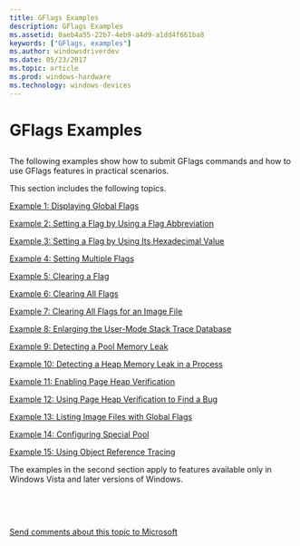 ```yaml
---
title: GFlags Examples
description: GFlags Examples
ms.assetid: 0aeb4a55-22b7-4eb9-a4d9-a1dd4f661ba8
keywords: ["GFlags, examples"]
ms.author: windowsdriverdev
ms.date: 05/23/2017
ms.topic: article
ms.prod: windows-hardware
ms.technology: windows-devices
---
```


# GFlags Examples


## <span id="ddk_gflags_examples_dtools"></span><span id="DDK_GFLAGS_EXAMPLES_DTOOLS"></span>


The following examples show how to submit GFlags commands and how to use GFlags features in practical scenarios.

This section includes the following topics.

[Example 1: Displaying Global Flags](example-1---displaying-global-flags.md)

[Example 2: Setting a Flag by Using a Flag Abbreviation](example-2---setting-a-flag-by-using-a-flag-abbreviation.md)

[Example 3: Setting a Flag by Using Its Hexadecimal Value](example-3---setting-a-flag-by-using-its-hexadecimal-value.md)

[Example 4: Setting Multiple Flags](example-4---setting-multiple-flags.md)

[Example 5: Clearing a Flag](example-5---clearing-a-flag.md)

[Example 6: Clearing All Flags](example-6---clearing-all-flags.md)

[Example 7: Clearing All Flags for an Image File](example-7---clearing-all-flags-for-an-image-file.md)

[Example 8: Enlarging the User-Mode Stack Trace Database](example-8---enlarging-the-user-mode-stack-trace-database.md)

[Example 9: Detecting a Pool Memory Leak](example-9---detecting-a-pool-memory-leak.md)

[Example 10: Detecting a Heap Memory Leak in a Process](example-10---detecting-a-heap-memory-leak-in-a-process.md)

[Example 11: Enabling Page Heap Verification](example-11---enabling-page-heap-verification.md)

[Example 12: Using Page Heap Verification to Find a Bug](example-12---using-page-heap-verification-to-find-a-bug.md)

[Example 13: Listing Image Files with Global Flags](example-13---listing-image-files-with-global-flags.md)

[Example 14: Configuring Special Pool](example-14---configuring-special-pool.md)

[Example 15: Using Object Reference Tracing](example-15--using-object-reference-tracing.md)

The examples in the second section apply to features available only in Windows Vista and later versions of Windows.

 

 

[Send comments about this topic to Microsoft](mailto:wsddocfb@microsoft.com?subject=Documentation%20feedback%20[debugger\debugger]:%20GFlags%20Examples%20%20RELEASE:%20%285/15/2017%29&body=%0A%0APRIVACY%20STATEMENT%0A%0AWe%20use%20your%20feedback%20to%20improve%20the%20documentation.%20We%20don't%20use%20your%20email%20address%20for%20any%20other%20purpose,%20and%20we'll%20remove%20your%20email%20address%20from%20our%20system%20after%20the%20issue%20that%20you're%20reporting%20is%20fixed.%20While%20we're%20working%20to%20fix%20this%20issue,%20we%20might%20send%20you%20an%20email%20message%20to%20ask%20for%20more%20info.%20Later,%20we%20might%20also%20send%20you%20an%20email%20message%20to%20let%20you%20know%20that%20we've%20addressed%20your%20feedback.%0A%0AFor%20more%20info%20about%20Microsoft's%20privacy%20policy,%20see%20http://privacy.microsoft.com/default.aspx. "Send comments about this topic to Microsoft")




